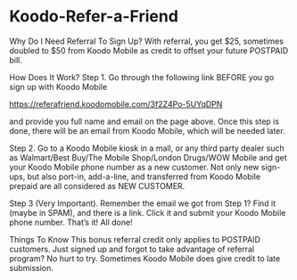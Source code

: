 # Koodo-Refer-a-Friend

Why Do I Need Referral To Sign Up?
With referral, you get $25, sometimes doubled to $50 from Koodo Mobile as credit to offset your future POSTPAID bill.

How Does It Work?
Step 1. Go through the following link BEFORE you go sign up with Koodo Mobile

https://referafriend.koodomobile.com/3f2Z4Po-5UYqDPN

and provide you full name and email on the page above. Once this step is done, there will be an email from Koodo Mobile, which will be needed later.

Step 2. Go to a Koodo Mobile kiosk in a mall, or any third party dealer such as Walmart/Best Buy/The Mobile Shop/London Drugs/WOW Mobile and get your Koodo Mobile phone number as a new customer. Not only new sign-ups, but also port-in, add-a-line, and transferred from Koodo Mobile prepaid are all considered as NEW CUSTOMER.

Step 3 (Very Important). Remember the email we got from Step 1? Find it (maybe in SPAM), and there is a link. Click it and submit your Koodo Mobile phone number. That’s it! All done!

Things To Know
This bonus referral credit only applies to POSTPAID customers.
Just signed up and forgot to take advantage of referral program? No hurt to try. Sometimes Koodo Mobile does give credit to late submission.
